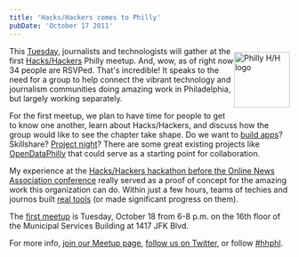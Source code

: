```yaml
---
title: 'Hacks/Hackers comes to Philly'
pubDate: 'October 17 2011'
---
```


<p><img alt="Philly H/H logo" src="https://encrypted-tbn0.gstatic.com/images?q=tbn:ANd9GcTQSMByg9eBBM0v9E9O6GS4PdaZzBuETO-CKQ&s" style="margin-top: 10px; margin-bottom: 10px; float: right; width: 100px; height: 100px; " />This <a href="http://www.meetup.com/HacksHackersPhilly/events/34955492/">Tuesday</a>, journalists and technologists will gather at the first <a href="http://hackshackers.com/">Hacks/Hackers</a> Philly meetup. And, wow, as of right now 34 people are RSVPed. That&#39;s incredible! It speaks to the need for a group to help connect the vibrant technology and journalism communities doing amazing work in Philadelphia, but largely working separately.</p>
<!--break-->
<p>For the first meetup, we plan to have time for people to get to know one another, learn about Hacks/Hackers, and discuss how the group would like to see the chapter take shape. Do we want to <a href="http://blog.apps.chicagotribune.com/2011/09/02/show-your-work/">build apps</a>? Skillshare? <a href="http://meetup.bostonpython.com/events/34664362/?eventId=34664362&amp;action=detail">Project night</a>? There are some great existing projects like <a href="http://opendataphilly.org/">OpenDataPhilly</a> that could serve as a starting point for collaboration.&nbsp;</p>
<p>My experience at the <a href="http://hackshackers.com/blog/2011/09/24/hacks-hackers-hacking-at-ona11-recap/">Hacks/Hackers hackathon before the Online News Association conference</a> really served as a proof of concept for the amazing work this organization can do. Within just a few hours, teams of techies and journos&nbsp;built <a href="http://bit.ly/charttool">real tools</a> (or made significant progress on them).</p>
<p>The <a href="http://www.meetup.com/HacksHackersPhilly/events/34955492/">first meetup</a> is Tuesday, October 18 from 6-8 p.m. on the 16th floor of the Municipal Services Building at 1417 JFK Blvd.</p>
<p>For more info, <a href="http://www.meetup.com/HacksHackersPhilly/">join our Meetup page</a>, <a href="http://twitter.com/HacksHackersPHL">follow us on Twitter</a>, or follow <a href="https://twitter.com/#!/search/%23hhphl">#hhphl</a>.</p>



